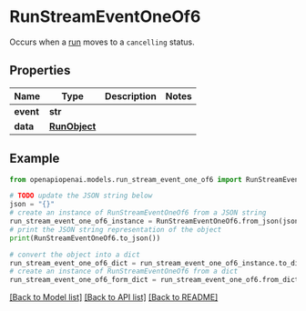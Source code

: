 # RunStreamEventOneOf6

Occurs when a [run](/docs/api-reference/runs/object) moves to a `cancelling` status.

## Properties

Name | Type | Description | Notes
------------ | ------------- | ------------- | -------------
**event** | **str** |  | 
**data** | [**RunObject**](RunObject.md) |  | 

## Example

```python
from openapiopenai.models.run_stream_event_one_of6 import RunStreamEventOneOf6

# TODO update the JSON string below
json = "{}"
# create an instance of RunStreamEventOneOf6 from a JSON string
run_stream_event_one_of6_instance = RunStreamEventOneOf6.from_json(json)
# print the JSON string representation of the object
print(RunStreamEventOneOf6.to_json())

# convert the object into a dict
run_stream_event_one_of6_dict = run_stream_event_one_of6_instance.to_dict()
# create an instance of RunStreamEventOneOf6 from a dict
run_stream_event_one_of6_form_dict = run_stream_event_one_of6.from_dict(run_stream_event_one_of6_dict)
```
[[Back to Model list]](../README.md#documentation-for-models) [[Back to API list]](../README.md#documentation-for-api-endpoints) [[Back to README]](../README.md)


